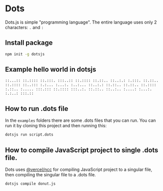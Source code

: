 # Dots

Dots.js is simple "programming language". The entire language uses only 2 characters: `.` and `:`

## Install package

```bash
npm init -g dotsjs
```

## Example hello world in dotsjs

```
::...:: ::.:::: ::.:::. :::..:: ::.:::: ::.::.. ::..:.: :.:::. ::.::.. ::.:::: ::..::: :.:... :...:. :..:... ::..:.: ::.::.. ::.::.. ::.:::: :.::.. :..... :::.::: ::.:::: :::..:. ::.::.. ::..:.. :....: :...:. :.:..: :::.::
```

## How to run .dots file

In the `examples` folders there are some .dots files that you can run. You can run it by cloning this project and then running this:

```bash
dotsjs run script.dots
```

## How to compile JavaScript project to single .dots file.

Dots uses [@vercel/ncc](https://github.com/vercel/ncc) for compiling JavaScript project to a singular file, then compiling the singular file to a .dots file.

```bash
dotsjs compile donut.js
```

